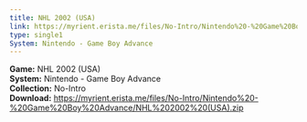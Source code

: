 ```yaml
---
title: NHL 2002 (USA)
link: https://myrient.erista.me/files/No-Intro/Nintendo%20-%20Game%20Boy%20Advance/NHL%202002%20(USA).zip
type: single1
System: Nintendo - Game Boy Advance
---
```

<b>Game:</b> NHL 2002 (USA)<br>
<b>System:</b> Nintendo - Game Boy Advance<br>
<b>Collection:</b> No-Intro<br>
<b>Download:</b> https://myrient.erista.me/files/No-Intro/Nintendo%20-%20Game%20Boy%20Advance/NHL%202002%20(USA).zip